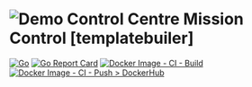 # ![Demo Control Centre](assets/favicon-32x32.png) Mission Control [templatebuiler] 

[![Go](https://github.com/mt1976/templatebuiler/actions/workflows/go.yml/badge.svg)](https://github.com/mt1976/templatebuiler/actions/workflows/go.yml)
[![Go Report Card](https://goreportcard.com/badge/github.com/mt1976/templatebuiler)](https://goreportcard.com/report/github.com/mt1976/templatebuiler)
[![Docker Image - CI - Build](https://github.com/mt1976/templatebuiler/actions/workflows/docker-image.yml/badge.svg?branch=main)](https://github.com/mt1976/templatebuiler/actions/workflows/docker-image.yml) 
[![Docker Image - CI - Push > DockerHub](https://github.com/mt1976/templatebuiler/actions/workflows/dockerhub-image.yml/badge.svg)](https://github.com/mt1976/templatebuiler/actions/workflows/dockerhub-image.yml)
